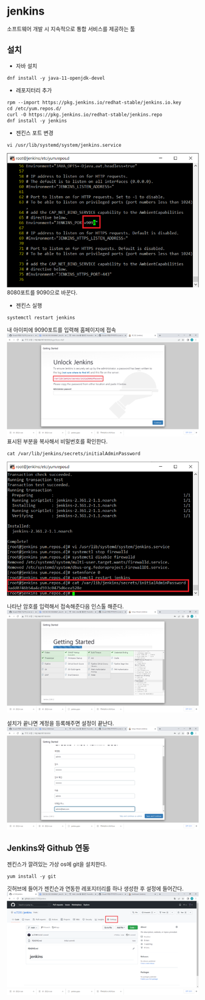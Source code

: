 # jenkins

소프트웨어 개발 시 지속적으로 통합 서비스를 제공하는 툴<br/>

## 설치
- 자바 설치
```shell
dnf install -y java-11-openjdk-devel
```
- 레포지터리 추가
```shell
rpm --import https://pkg.jenkins.io/redhat-stable/jenkins.io.key
cd /etc/yum.repos.d/
curl -O https://pkg.jenkins.io/redhat-stable/jenkins.repo
dnf install -y jenkins
```

- 젠킨스 포트 변경
```shell
vi /usr/lib/systemd/system/jenkins.service
```
![image](./image/jenkins/1.png)<br/>
8080포트를 9090으로 바꾼다.<br/>

- 젠킨스 실행
```shell
systemctl restart jenkins
```
내 아이피에 9090포트를 입력해 홈페이지에 접속<br/>
![image](./image/jenkins/2.png)<br/>
표시된 부분을 복사해서 비밀번호를 확인한다.<br/>
```shell
cat /var/lib/jenkins/secrets/initialAdminPassword
```
![image](./image/jenkins/3.png)<br/>

나타난 암호를 입력해서 접속해준다음 인스톨 해준다.<br/>
![image](./image/jenkins/4.png)<br/>

설치가 끝나면 계정을 등록해주면 설정이 끝난다.<br/>
![image](./image/jenkins/5.png)<br/>

## Jenkins와 Github 연동
젠킨스가 깔려있는 가상 os에 git을 설치한다.
```shell
yum install -y git
```


깃허브에 들어가 젠킨슨과 연동한 레포지터리를 하나 생성한 후 설정에 들어간다.<br/>
![image](./image/jenkins/6.png)<br/>
